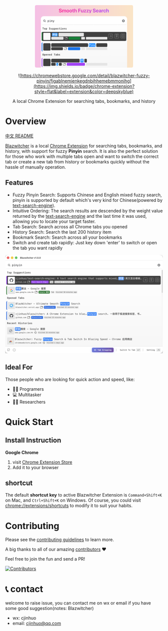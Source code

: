 <div align="center">
    <a href="#" target="_blank">
      <img src="./docs/1.0-english-880x440-radius.png" alt="logo" height="200">
    </a>


![https://chromewebstore.google.com/detail/blazwitcher-fuzzy-pinyin/fjgablnemienkegdnbihhemebmmonihg](https://img.shields.io/badge/chrome-extension?style=flat&label=extension&color=deepskyblue)

<p>A local Chrome Extension for searching tabs, bookmarks, and history</p>

</div>


# Overview
[中文 README](./docs/README_zh.md)

[Blazwitcher](https://blazwitcher.vercel.app/) is a local [Chrome Extension](https://chromewebstore.google.com/detail/blazwitcher-search-and-sw/fjgablnemienkegdnbihhemebmmonihg?hl=en-US) for searching tabs, bookmarks, and history, with support for fuzzy **Pinyin** search. It is also the perfect solution for those who work with multiple tabs open and want to switch the correct tab or create a new tab from history or bookmarks quickly without the hassle of manually operation.

## Features
- Fuzzy Pinyin Search: Supports Chinese and English mixed fuzzy search, pinyin is supported by default which's very kind for Chinese(powered by [text-search-engine](https://github.com/cjinhuo/text-search-engine)).
- Intuitive Ordering: The search results are descended by the weight value returned by the [text-search-engine](https://github.com/cjinhuo/text-search-engine) and the last time it was used, allowing you to locate your target faster.
- Tab Search: Search across all Chrome tabs you opened
- History Search: Search the last 200 history item
- Bookmark Search: Search across all your bookmarks
- Switch and create tab rapidly: Just key down 'enter' to switch or open the tab you want rapidly

![landing](./docs/landing.png)

## Ideal For
Those people who are looking for quick action and speed, like:
- 🧑‍💻 Programers
- 💻 Multitasker
- 🏄🏻 Researchers


# Quick Start
## Install Instruction
**Google Chrome**
1.  visit [Chrome Extension Store](https://chromewebstore.google.com/detail/blazwitcher-search-and-sw/fjgablnemienkegdnbihhemebmmonihg?hl=en-US)
2.  Add it to your browser


## shortcut
The default **shortcut key** to active Blazwitcher Extension is `Command+Shift+K` on Mac, and `Ctrl+Shift+K` on Windows. Of course, you could visit [chrome://extensions/shortcuts](chrome://extensions/shortcuts) to modify it to suit your habits.

# Contributing
Please see the [contributing guidelines](./CONTRIBUTING.md) to learn more.

A big thanks to all of our amazing [contributors](https://github.com/cjinhuo/blazwitcher/graphs/contributors) ❤️

Feel free to join the fun and send a PR!

[![Contributors](https://contrib.rocks/image?repo=cjinhuo/blazwitcher)](https://github.com/cjinhuo/blazwitcher/graphs/contributors)



# 📞 contact
welcome to raise issue, you can contact me on wx or email if you have some good suggestion(notes: Blazwitcher)
* wx: cjinhuo
* email: cjinhuo@qq.com